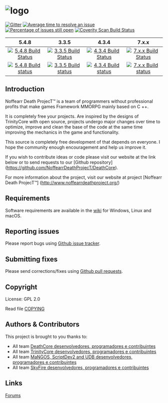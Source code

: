 # ![logo](https://camo.githubusercontent.com/831d9a457a380e21ef52d682a578f5385058c8d8/687474703a2f2f692e696d6775722e636f6d2f556573316774432e706e67)
[![Gitter](https://badges.gitter.im/NoffearrDeathProjecT/DeathCore.svg)](https://gitter.im/NoffearrDeathProjecT/DeathCore?utm_source=badge&utm_medium=badge&utm_campaign=pr-badge) [![Average time to resolve an issue](http://isitmaintained.com/badge/resolution/NoffearrDeathProjecT/DeathCore.svg)](http://isitmaintained.com/project/NoffearrDeathProjecT/DeathCore "Average time to resolve an issue") [![Percentage of issues still open](http://isitmaintained.com/badge/open/NoffearrDeathProjecT/DeathCore.svg)](http://isitmaintained.com/project/NoffearrDeathProjecT/DeathCore "Percentage of issues still open")
[![Coverity Scan Build Status](https://scan.coverity.com/projects/10635/badge.svg)]("https://scan.coverity.com/projects/noffearrdeathproject-deathcore)

5.4.8 | 3.3.5 | 4.3.4 | 7.x.x
:------------: | :------------: | :------------: | :------------:
[![5.4.8 Build Status](https://travis-ci.org/NoffearrDeathProjecT/DeathCore.svg?branch=5.4.8)](https://travis-ci.org/NoffearrDeathProjecT/DeathCore/builds) |[![3.3.5 Build Status](https://travis-ci.org/NoffearrDeathProjecT/DeathCore.svg?branch=3.3.5)](https://travis-ci.org/NoffearrDeathProjecT/DeathCore/builds) | [![4.3.4 Build Status](https://travis-ci.org/NoffearrDeathProjecT/DeathCore.svg?branch=4.3.4)](https://travis-ci.org/NoffearrDeathProjecT/DeathCore/builds) | [![7.x.x Build Status](https://travis-ci.org/NoffearrDeathProjecT/DeathCore.svg?branch=7.x.x)](https://travis-ci.org/NoffearrDeathProjecT/DeathCore/builds)
[![5.4.8 Build status](https://ci.appveyor.com/api/projects/status/qfnroow5ul7x7m86/branch/5.4.8?svg=true)](https://ci.appveyor.com/project/Bodeguero/deathcore/branch/5.4.8) | [![3.3.5 Build status](https://ci.appveyor.com/api/projects/status/qfnroow5ul7x7m86/branch/3.3.5?svg=true)](https://ci.appveyor.com/project/Bodeguero/deathcore/branch/3.3.5) | [![4.3.4 Build status](https://ci.appveyor.com/api/projects/status/qfnroow5ul7x7m86/branch/4.3.4?svg=true)](https://ci.appveyor.com/project/Bodeguero/deathcore/branch/4.3.4) | [![7.x.x Build status](https://ci.appveyor.com/api/projects/status/qfnroow5ul7x7m86/branch/7.x.x?svg=true)](https://ci.appveyor.com/project/Bodeguero/deathcore/branch/7.x.x)

## Introduction

Noffearr Death ProjecT™ is a team of programmers without professional profits that make games Framework MMORPG mainly based on C ++. 

It is completely free your projects. Are inspired by the designs of TrinityCore with open source, projects undergo major changes over time to optimize, improve and clean the base of the code at the same time improving the mechanics in the game and functionality.

This source is completely free development of that depends on everyone. I hope the community enough encouragement and help us improve it.

If you wish to contribute ideas or code please visit our website at the link below or to send requests to our [Github repository] (https://github.com/NoffearrDeathProjecT/DeathCore).

For more information about the project, visit our website at project [Noffearr Death ProjecT™] (http://www.noffearrdeathproject.org/)


## Requirements

Software requirements are available in the [wiki](http://wiki.noffearrdeathproject.org/) for
Windows, Linux and macOS.


## Reporting issues

Please report bugs using [Github issue tracker](https://github.com/NoffearrDeathProjecT/DeathCore/issues).


## Submitting fixes

Please send corrections/fixes using [Github pull requests](https://github.com/NoffearrDeathProjecT/DeathCore/pulls).


## Copyright

License: GPL 2.0

Read file [COPYING](COPYING)


## Authors &amp; Contributors

This project is brought to you thanks to:

- All team [DeathCore desenvolvedores, programadores e contribuintes](https://github.com/NoffearrDeathProjecT/DeathCore/graphs/contributors)
- All team [TrinityCore desenvolvedores, programadores e contribuintes](https://github.com/TrinityCore/TrinityCore/blob/3.3.5/THANKS)
- All team [MaNGOS, ScriptDev2 and UDB desenvolvedores, programadores e contribuintes](https://github.com/cmangos/mangos-wotlk/blob/master/AUTHORS.md)
- All team [SkyFire desenvolvedores, programadores e contribuintes](https://github.com/ProjectSkyfire/SkyFire.548/blob/master/THANKS.md)


## Links

[Forums](http://www.community.noffearrdeathproject.org/)
